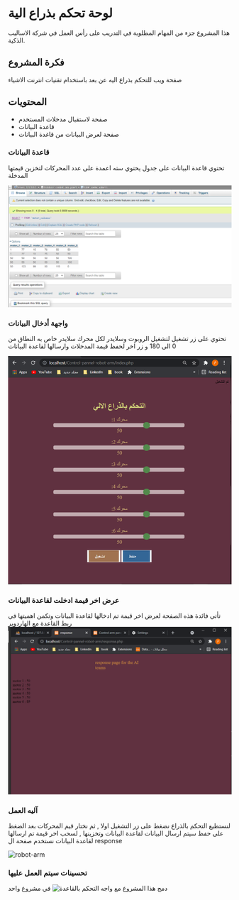 # لوحة تحكم بذراع الية

هذا المشروع جزء من المهام المطلوبة في التدريب على رأس العمل في شركة الاساليب الذكية.
## فكرة المشروع 
صفحة ويب للتحكم بذراع اليه عن بعد باستخدام تقنيات انترنت الاشياء

## المحتويات 
* صفحة لاستقبال مدخلات المستخدم
* قاعدة البيانات 
* صفحة لعرض البيانات من قاغدة البيانات 

### قاعدة البيانات

تحتوي قاعدة البيانات على جدول يحتوي سته اعمدة على عدد المحركات لتخزين قيمتها المدخلة 

![](./images/db.PNG)


### واجهة أدخال البيانات
تحتوي على زر تشغيل لتشغيل الروبوت وسلايدر لكل محرك سلايدر خاص به النطاق من 0 الى 180 و زر اخر لحفظ قيمة المدخلات وارسالها لقاعدة البيانات  

![](./images/run.PNG)

### عرض اخر قيمة ادخلت لقاعدة البيانات
تأتي فائدة هذه الصفحة لعرض اخر قيمة تم ادخالها لقاعدة البيانات وتكمن اهميتها في ربط القاعدة مع الهاردوير
![](./images/res.PNG)


### آليه العمل

لنستطيع التحكم بالذراع نضغط على زر التشغيل اولا , ثم نختار قيم المحركات بعد الضغط على حفظ سيتم ارسال البيانات لقاعدة البيانات  وتخزينها , لسحب اخر قيمة تم ارسالها لقاعدة البيانات نستخدم صفحة ال response 



![robot-arm](https://user-images.githubusercontent.com/54857144/124033450-9fc1cc80-da02-11eb-8958-3eb8d9abc5b3.gif)
### تحسينات سيتم العمل عليها 
دمج هذا المشروع مع 
![واجه التحكم بالقاعدة](https://github.com/MonaAl-Dawsari/control-panel-for-robot)
في مشروع واحد 


